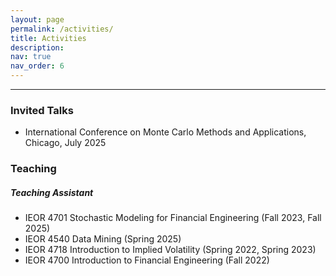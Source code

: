 ```yaml
---
layout: page
permalink: /activities/
title: Activities
description:
nav: true
nav_order: 6
---
```

___

### Invited Talks
- International Conference on Monte Carlo Methods and Applications, Chicago, July 2025

 
### Teaching
##### Teaching Assistant
- IEOR 4701 Stochastic Modeling for Financial Engineering (Fall 2023, Fall 2025)
- IEOR 4540 Data Mining (Spring 2025)
- IEOR 4718 Introduction to Implied Volatility (Spring 2022, Spring 2023)
- IEOR 4700 Introduction to Financial Engineering (Fall 2022)


